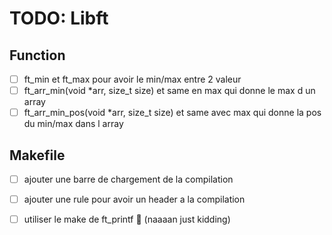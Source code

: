 # TODO: Libft

## Function

 - [ ] ft_min et ft_max pour avoir le min/max entre 2 valeur
 - [ ] ft_arr_min(void *arr, size_t size) et same en max qui donne le max d un array
 - [ ] ft_arr_min_pos(void *arr, size_t size) et same avec max qui donne la pos du min/max dans l array

 ## Makefile
 - [ ] ajouter une barre de chargement de la compilation 
 - [ ] ajouter une rule pour avoir un header a la compilation
 - [ ] utiliser le make de ft_printf 👀 (naaaan just kidding)
 